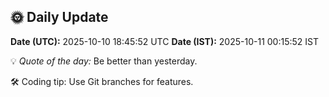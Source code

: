 ## 🌞 Daily Update

**Date (UTC):** 2025-10-10 18:45:52 UTC
**Date (IST):** 2025-10-11 00:15:52 IST

💡 *Quote of the day:* Be better than yesterday.

🛠️ Coding tip: Use Git branches for features.
